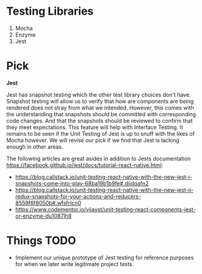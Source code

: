 # Testing Libraries
1. Mocha
2. Enzyme
3. Jest

# Pick
**Jest**

Jest has snapshot testing which the other test library choices don't have. Snapshot testing will allow us to verify that how are components are being rendered does not stray from what we intended. However, this comes with the understanding that snapshots should be committed with corresponding code changes. And that the snapshots should be reviewed to confirm that they meet expectations. This feature will help with Interface Testing. It remains to be seen if the Unit Testing of Jest is up to snuff with the likes of Mocha however. We will revise our pick if we find that Jest is lacking enough in other areas.

The following articles are great asides in addition to Jests documentation https://facebook.github.io/jest/docs/tutorial-react-native.html:
- https://blog.callstack.io/unit-testing-react-native-with-the-new-jest-i-snapshots-come-into-play-68ba19b1b9fe#.diidqafn2
- https://blog.callstack.io/unit-testing-react-native-with-the-new-jest-ii-redux-snapshots-for-your-actions-and-reducers-8559f6f8050b#.wfsfrlcn0
- https://www.codementor.io/vijayst/unit-testing-react-components-jest-or-enzyme-du1087lh8

# Things TODO
- Implement  our unique prototype of Jest testing for reference purposes for when we later write legitimate project tests.
